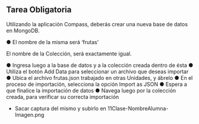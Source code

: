## Tarea Obligatoria

Utilizando la aplicación Compass, deberás crear una nueva base de datos en
MongoDB.

● El nombre de la misma será ‘frutas’

El nombre de la Colección, será exactamente igual.

● Ingresa luego a la base de datos y a la colección creada dentro de ésta
● Utiliza el botón Add Data para seleccionar un archivo que deseas importar
● Ubica el archivo frutas.json trabajado en otras Unidades, y ábrelo
● En el proceso de importación, selecciona la opción Import as JSON
● Espera a que finalice la importación de datos
● Navega luego por la colección creada, para verificar su correcta importación

- Sacar captura del mismo y subirlo en 11Clase-NombreAlumna-Imagen.png